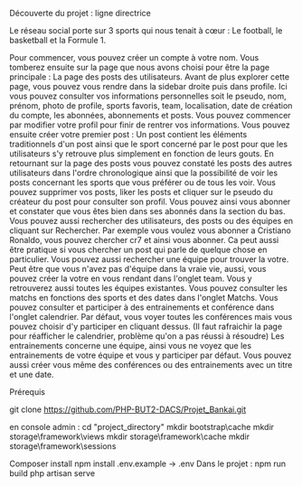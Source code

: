 Découverte du projet : ligne directrice

Le réseau social porte sur 3 sports qui nous tenait à cœur : Le football, le basketball et la Formule 1.

Pour commencer, vous pouvez créer un compte à votre nom.
Vous tomberez ensuite sur la page que nous avons choisi pour être la page principale : La page des posts des utilisateurs.
Avant de plus explorer cette page, vous pouvez vous rendre dans la sidebar droite puis dans profile.
Ici vous pouvez consulter vos informations personnelles soit le pseudo, nom, prénom, photo de profile, sports favoris, team, localisation, date de création du compte, les abonnées, abonnements et posts.
Vous pouvez commencer par modifier votre profil pour finir de rentrer vos informations.
Vous pouvez ensuite créer votre premier post :
Un post contient les éléments traditionnels d'un post ainsi que le sport concerné par le post pour que les utilisateurs s'y retrouve plus simplement en fonction de leurs gouts.
En retournant sur la page des posts vous pouvez constaté les posts des autres utilisateurs dans l'ordre chronologique ainsi que la possibilité de voir les posts concernant les sports que vous préférer ou de tous les voir.
Vous pouvez supprimer vos posts, liker les posts et cliquer sur le pseudo du créateur du post pour consulter son profil.
Vous pouvez ainsi vous abonner et constater que vous êtes bien dans ses abonnés dans la section du bas.
Vous pouvez aussi rechercher des utilisateurs, des posts ou des équipes en cliquant sur Rechercher.
Par exemple vous voulez vous abonner a Cristiano Ronaldo, vous pouvez chercher cr7 et ainsi vous abonner.
Ca peut aussi être pratique si vous chercher un post qui parle de quelque chose en particulier.
Vous pouvez aussi rechercher une équipe pour trouver la votre.
Peut être que vous n'avez pas d'équipe dans la vraie vie, aussi, vous pouvez créer la votre en vous rendant dans l'onglet team.
Vous y retrouverez aussi toutes les équipes existantes.
Vous pouvez consulter les matchs en fonctions des sports et des dates dans l'onglet Matchs.
Vous pouvez consulter et participer à des entrainements et conférence dans l'onglet calendrier.
Par défaut, vous voyer toutes les conférences mais vous pouvez choisir d'y participer en cliquant dessus. (Il faut rafraichir la page pour réafficher le calendrier, problème qu'on a pas réussi à résoudre)
Les entrainements concerne une équipe, ainsi vous ne voyez que les entrainements de votre équipe et vous y participer par défaut.
Vous pouvez aussi créer vous même des conférences ou des entrainements avec un titre et une date.

Prérequis

git clone https://github.com/PHP-BUT2-DACS/Projet_Bankai.git

en console admin :
cd "project_directory"
mkdir bootstrap\cache
mkdir storage\framework\views
mkdir storage\framework\cache
mkdir storage\framework\sessions

Composer install
npm install
.env.example -> .env
Dans le projet :
npm run build
php artisan serve
